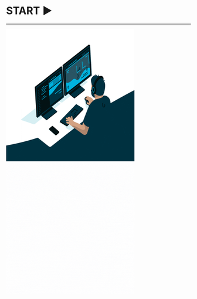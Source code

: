 # START ▶
<hr>
<p><img height="360em"  width="350em" src="dev.gif"/><img height="360em" width="350em" src="boasVindas.gif"/></a></p>

